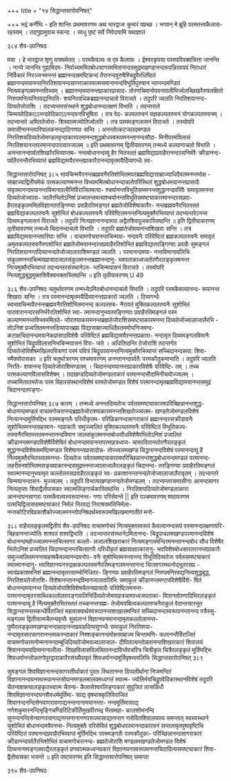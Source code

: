 +++
title = "१४ सिद्धान्तसारोपनिषत्"

+++
भद्रं कर्णेभिः - इति शान्तिः 
प्रथमावरणम 
अथ भारद्वाजः कुमारं पप्रच्छ । भगवन् मे ब्रूहि परमतत्त्वकैलास- रहस्यम् । तद्गुह्यमुवाच स्कन्दः । साधु पृष्टं सर्वे निवेदयामि यथाज्ञातं 
 
३८४ 
शैव-उपनिषदः 


मया । हे भारद्वाज शृणु वाक्यमेतत् । परमकैवल्यः स एव कैलासः । ईश्वरकृपया परमपरिपक्वचित्ता जानन्ति । नान्ये जानन्ति गुह्यमिदम- निर्वाच्यममितबोधसागरममितानन्दसमुद्रमखण्डानन्दरूपन्निरवयवं निराधारं निर्विकारं निरञ्जनमनन्तं ब्रह्मानन्दसमष्टिकन्दं तैरानन्दपुरुषैश्चिद्रूपैरधिष्ठितं ब्रह्मानन्दमयानन्तनिरतिशयानन्दसागराकारमात्मसमानानन्दविभूतिपुरुषान न्तानन्दमण्डितं नित्यमङ्गलमनन्तविभवम् । ब्रह्मानन्दमयानन्तप्राकारप्रासाद- तोरणचिमानोपवनावलीभिर्ज्वलच्छिखरैरुपलक्षितो निरुपमनित्यनिरवद्यनिरति- शयनिरवधिकब्रह्मानन्दाचलो विराजते । तदुपरि ज्वलति निरतिशयानन्द- दिव्यतेजोराशिः । तदभ्यन्तरसंस्थाने शुद्धबोधानन्दलक्षणं विभाति । तदन्तराले चिन्मयवेदिकाऽऽनन्दवेदिकाऽऽनन्दवनविभूषिता । तत्र वेद- कल्पतरुवनं यज्ञकल्पतरुवनं योगकल्पतरुवनम् । तदभ्यन्तरे अमिततेजोरा- शिस्वात्मज्योतिर्ज्वलति । तत्र परममङ्गलासनं विराजते । तस्योपरि समासीनानन्तपरिपालकनन्द्यादिगणपाः सन्ति । अनन्तोत्कटजलदमण्डलं निरतिशयदिव्यतेजोमण्डलवृन्दाकारपरमानन्दशुद्धबोधस्वरूपमनन्तानन्दसौदा- मिनीपरमविलासं निरतिशयानन्तपरमानन्दपारावारजालम् ॥ 
इति प्रथमावरणम् 
द्वितीयावरणम् 
तन्मध्ये कल्याणाचलो विभाति । अनन्तानन्दपर्वतशिखरैरभिव्याप्तम- नन्तबोधानन्दव्यू हैर भितस्ततं ब्रह्मविद्याप्रवाहैरानन्दरसनिर्मरैः क्रीडानन्द- पर्वतैरनन्तैरभिव्याप्तं ब्रह्मविद्यामयैरनन्तप्राकारैरानन्दामृतमयैर्दिव्यगन्धैः स्व- 
 
सिद्धान्तसारोपनिषत् 
३८५ 
भावचिन्मयैरनन्तब्रह्मवनैरतिशोभितमपरब्रह्मविद्यासाम्राज्याधिदैवतमनन्तमोक्ष - साम्राज्याद्वितीयमेकं परमकल्याणमनन्त विभवममितबोधानन्दाचलोपरिस्थितं शुद्धबोधमयानन्तप्रासादैः संवृतमानन्दमयानन्तविमानावलीभिर्विराजितमत्या- श्चर्यानन्तविभूतिसममनन्तशुद्धानन्दपरिवैः समावृतमनन्त दिव्यतेजोज्वाला- जालैरभितोऽनिशं प्रज्वलन्तमत्याश्चर्यानन्तविभूतिसमष्ट्याकारमानन्दरसप्रवा- हैरलङ्कृतममितविज्ञानतरङ्गिण्याः प्रवाहैरतिमङ्गलं ब्रह्मतेजोविशेषाकारैर- नन्तब्रह्मवनैरभितस्ततं ब्रह्मविद्याकल्पतरुवनैः सुशोभितं बोधकल्पतरुवनैः परिवेष्टितमनन्तनित्यमुक्तैरभिव्याप्तं तदभ्यन्तरेऽनन्त दिव्यमङ्गलासनं विराजते । तदुपरि नित्यज्ञानानन्दरूपा अद्वैतशिवपूजकास्तिष्ठन्ति ॥ 
इति द्वितीयाकरणम् 
तृतीयावरणम् 
तन्मध्ये चिदानन्दाचलो विभाति । तदुपरि ब्रह्मतेजोमयानन्तशिखराः सन्ति । तत्र ब्रह्मविद्यामयानन्तपरिघाः सन्ति । वाचामगोचरानन्तचिन्मया- नन्दवनैः परिवेष्टितं ब्रह्मकल्पतरुवनैः समावृतं अमृतकल्पतरुवनैरुपशोभितं ब्रह्मतेजोमयानन्दरसप्रवाहैरतिशोभितं ब्रह्मविद्यातरङ्गिण्याः प्रवाहैः सुमङ्गलं निरतिशयानन्तदिव्यानन्दतेजोज्वालाराशिमण्डलं ज्वलति । परमानन्दमया- नन्तविमानावलिभिः संकुलमनन्तचिन्मयप्रासादजालसंकुलमनन्तब्रह्मानन्दानु- भवपताकाध्वजतोरणैरलङ्कृतमनन्त नित्यमुक्तैरभिव्याप्तं तदभ्यन्तरसंस्थानेऽन- न्तचिन्मयासनं विराजते । तस्योपरि नित्यशुद्धबुद्धमुक्तशिवैक्यभक्तास्तिष्ठन्ति ॥ 
इति तृतीयावरणम् 
U 49 
 
३८६ 
शैव-उपनिषदः 
चतुर्थावरणम 
तन्मध्येऽमितबोधानन्दाचलो विभाति । तदुपरि परमकैवल्यानन्द- रूपानन्त शिखराः सन्ति । तत्र परमानन्दामृतमयैर्दिव्यानन्तप्राकारो ज्वलति । दिव्यगन्धैः स्वभावचिन्मयैरनन्तब्रह्मवनैरतिशोभितमानन्द कल्पतरुब- नैरावतं मुक्तिकल्पतरुवनैः सुशोभितं पारावारानन्दरसनिर्भरैरतिशोभितं स्वा- त्मानन्दानुभवतरङ्गिण्याः प्रवाहैरतिमङ्गलं परम कल्याणमनन्तविभवममितते- जोराश्याकारमनन्तब्रह्मतेजोराशिसमष्ट्याकारमनन्त दिव्यतेजोज्वालाजालैरभि - तोऽनिशं प्रज्वलितमनन्तदिव्यापारब्रह्म विद्यासाम्राज्याधिदैवतममोघनिजमन्द- कटाक्षचिदानन्दमयानेकप्रासादविशेषैः परिवेष्टितं ब्रह्मविद्यामयैरनन्तप्रकारा- नन्दामृत दिव्यमङ्गलविमानैः सुशोभितं चिद्रूपविलासनिभचिन्मयासनं विरा- जते । अधितिष्ठन्ति तेजोराशिं तदन्तर्गत दिव्यतेजोविशेषमखिलपवित्राणां परमं पवित्रं चिद्रूपपरानन्तनित्यमुक्तैरभिव्याप्तं सच्चिदानन्दरूपा: शिवा- स्मैक्योपासकाः ॥ 
इति चतुर्थात्ररणम् 
पश्चमावरणम् 
अनन्तानन्दपर्वतैः परमकौतुकमाभाति । तदुपरि ज्वलति निरति- शयानन्द दिव्यतेजोराशिमण्डलम् । चिदानन्दमयानन्तप्राकारविशेषैः परिवेष्टि- तम् । तच्च परमकल्याणविलासविशेषम् । तदखण्डदिव्यतेजोमण्डलाकारं परमानन्दसौदामिनीचयोज्ज्वलम् । तच्चामितपरमतेजः परम विहारसंस्थानविशेषं परमतेजोमण्डल विशेषं परमानन्दामृतब्रह्मविद्यामयानन्तसमुद्रं चिदानन्दतरङ्गा- 
 
सिद्धान्तसारोपनिषत् 
३८७ 
कारम् । तन्मध्ये अनन्तदिव्यतेजः पर्वतसमष्ट्याकारमपरिच्छिन्नानन्तशुद्ध- बोधानन्दमण्डलं वाचामगोचरानन्दब्रह्मतेजोराश्याकारमनन्तशिखरोज्ज्वलम- खण्डतेजोमण्डलविशेषं नित्यानन्दमूर्तिमद्भिः परममङ्गलैः परिधीकृतम- परिछिन्नानन्दसागराकारं ब्रह्मानन्दरसक्रीडावनैः सुशोभितमनन्तसहस्रान- न्दप्राकारैः समुज्ज्वलितं मुक्तिकल्पतरुवनैः परिवेष्टितं विभूतिकल्प- तरुवनैरभितस्ततमनन्तानन्दविमान जालसंकुलमनन्तबोधसौधविशेषैरभितोऽनिशं प्रज्वलितं क्रीडानन्तमण्डपविशेषैर्विशेषितं बोधानन्दमयानन्तपरमछत्रध्वज- चामरवितानतोरणैरलङ्कृतं शुद्धानन्दविशेषसमष्टिमण्डल विशेषानन्तप्रासादोन्न- तोज्ज्वलमखण्ड चिद्धनानन्दविशेषं परमानन्दव्यू है र्नित्यमुक्तैरभितस्ततमनन्त- दिव्यतेजः पर्वतसमष्ट्याकारमपरिच्छिन्नानन्तशुद्धबोधानन्दमण्डलं परमानन्द- लहरीवनशोभितमसङ्ख्याकानन्दसमुद्रमनन्तज्वालाजालैरलङ्कृतं चिदानन्द- तरङ्गिण्याः प्रवाहैरतिमङ्गलं स्वात्मानन्दानुभवामृत कल्लोलरसप्रवाहैरलङ्कृतं स्व- प्रकाशानन्तानन्दतेजोज्वालाजालैरावृतम् । तदभ्यन्तरे चिन्मयानन्दासन- मुज्ज्वलम् । तदुपरि विभात्यखण्डानन्दतेजोमण्डलम् । तदभ्यन्तरसमासीनाः आनन्दसागर नित्यतृप्ताः शिवाद्वैतोपासकाः स्वात्मलिङ्गार्चकास्तिष्ठन्ति । निरतिशयदिव्यतेजोमण्डलाकारा आनन्दघनसागराः परमकैवल्यस्वरूपानन्त- गणाः परिसेवन्ते || 
इति पञ्चमावरणम् 
षष्ठावरणम 
परमचिद्विलाससमष्ट्याकारं निर्मलं निरवद्यं निराश्रयमतिनिर्मला- नन्तकोटिरविप्रकाशैकोज्ज्वलमनन्तोपनिषदर्थस्वरूपमखिलप्रमाणातीतं मनो- 
 
३८८ 
वाहैरलङ्कृतमद्वितीयं 
शैव-उपनिषदः 
वाचामगोचरं नित्यमुक्तस्वरूपं कैवल्यानन्दरूपं परमानन्दलक्षणापरि- च्छिन्नानन्तज्योतिः शाश्वतं शश्वद्विभाति । तदभ्यन्तरसंस्थानेऽमितानन्द- चिद्रूपाचलमखण्डपरमानन्दविशेषं बोधानन्दमहोज्ज्वलमनन्तचित्सागर कल्लो- लजालशिखराकारं नित्यमङ्गलमन्दिरमनन्तानन्दबोध सौध विशेषैर भितोऽनिशं प्रज्वलितं चिदानन्दानन्तचित्सागरैः परिधीकृतं ब्रह्मसाक्षात्कारानु- भवविशेषबोधसारतरानन्तप्राकारैः समुज्ज्वलितमनन्तसहस्रकैवल्यानन्दवनोप- वनैः सुशोभितमनन्तानन्द विभूतिदिव्यतेजः पर्वतसमष्ट्याकारं स्वात्मानन्दानु- भवविज्ञानघनरुद्राक्षकल्पतरुवनैरतिमङ्गलमनन्तानन्द चित्सागरमथनोद्भूतरसप्र - स्वयंप्रकाशमनिशं ब्रह्मानन्दामृतरसाम्भोनिधितर- ङ्गिण्याः प्रवाहैरतिमङ्गलं निरुपमनिरवद्यनित्यशुद्धबुद्ध, निरतिशयतेजोराशि- विशेषानन्तानन्दविमानजालावलिभिः समाकुलं क्रीडानन्तमण्टपविशेषैर्विशे- षितं बोधानन्दमयानन्त दिव्यतेजोराशिविशेषचैतन्यप्रासादैः परिवेष्टितमनन्त- परमानन्दामृतरसाब्धिकल्लोलतरङ्गावलिभिर्दिव्यतेजोमयछत्रचामरध्वजपताका- वितानतोरणादिभिरलङ्कृतं परमानन्दव्यू है र्नित्यमुक्तैरभितस्ततं तच्चानन्तत्रह्म- तेजोमयबिल्वकल्पतरुचनैराकुलं वेदान्तसारभूत सिद्धान्तानन्तस्कन्धैर्विराजितं महावाक्यार्थस्वरूपानन्तशाखासमन्वितं सच्चिदानन्दस्वरूपानन्तानन्द पत्रैस्सु- मङ्गलम द्वितीयात्मचैतन्यवृन्तैः सुसंलग्नं विज्ञानघनमानन्दामृतकल्लोलानन्त- पुष्पैरलङ्कृतमखण्डानन्दाहादानन्तप्रवाहदिव्यसुगन्धैः समाकुलं निरतिशया- नन्दामृतसारसागरानन्तमकरन्दाकारं निश्शङ्कानन्दमोक्षसाम्राज्य चिन्तामणि- फलानन्तैर्विराजितं वाचामगोचरमनोन्मनानन्दाम्बुधिदिव्यतेजोमयज्वालाजाल- दीपितात्यन्तोन्नतानन्तशिखराकारं शिवालयं शिवानन्दमयदिव्यनानालीला- विग्रहविलासविलसितानन्दाविर्भावचरित्र चित्रीकृत चित्रैरलङ्कृतं मूर्तिमद्भिः शिवधर्मानन्तोन्नतगोपुरद्वाराकारैरसंख्यैरावृतं शिवधर्मानन्दमूर्तिवृषभावलिभिः 
सिद्धान्तसारोपनिषत् 
३८९ 

सुमङ्गलं शिवविज्ञानानन्दसागरतीर्थाकारं पुरतः स्थितानन्त दिव्यतीर्थानां निजमन्दिरं विज्ञानानन्दघनस्वरूपानन्तसोपानमण्डलमालयमध्यगतं स्वात्म- ज्योतिर्मयचिद्रूपवेदिकास्थानविशेषं तदुपरि चैतन्यशक्त्यालङ्कृतस्वात्म चैतन्य- कैलासेश्वरलिङ्गाकारं सुपूजितं तत्सन्निधौ शिवविज्ञानानन्दघनशैवधर्ममूर्तिमा- साद्य वृषभाक्कृतिविराजितं शिवानन्दनन्दिसेनवाणरावणाद्यनन्तनानामयानन्ता- नन्दमूर्तिमासाद्य गणेशकुमारनन्दिभृङ्गिचण्डिरिटिकीर्तिमुखवीरभद्र भैरवमहा- कालशोभनन्दि सुनन्दनन्दिसेनवाणरावणाद्यनन्तनानागणपरूपमासाद्यानन्तग णसेवितशिवालयस्य समन्तात् स्वस्वस्थाने सुशोभितं बोधानन्दमयैरनन्त- नित्यमुक्तैः परिसेवितं शुद्धबोधपरमानन्दाकारवनं सन्ततामृतपुष्पवृष्टिभिः परिवेष्टितं परमानन्दप्रवाहैरभिव्याप्तं मूर्तिमद्भिः परममङ्गलैः परमकौतुका- परिच्छिन्नानन्दसागराकारं क्रीडानन्दपर्वतैरभिशोभितं वाचामगोचरानन्द- ब्रह्मतेजोराशि मण्डलमखण्डतेजोमण्डल विशेषं दिव्यनानामङ्गलवाद्यैरलङ्कृतं प्रणवात्मकध्वन्याकारं विज्ञानघनस्वरूपमनन्तचिदादित्यसमष्ट्याकारं शिवा- द्वैतोपासका भजन्ते ॥ 
इति पष्टावरणम् 
इति सिद्धान्तसारोपनिषत् समाप्ता 
 
३९० 
शैव-उपनिषदः 